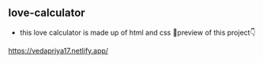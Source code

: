 ## love-calculator
* this love calculator is made up of html and css
 👀preview of this project👇

https://vedapriya17.netlify.app/
